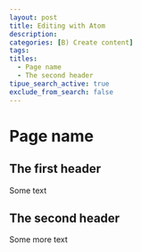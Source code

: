 ```yaml
---
layout: post
title: Editing with Atom
description:
categories: [B) Create content]
tags:
titles:
  - Page name
  - The second header
tipue_search_active: true
exclude_from_search: false
---
```


# Page name

## The first header
Some text

## The second header
Some more text
